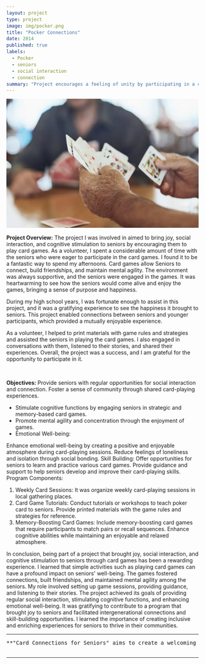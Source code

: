 ```yaml
---
layout: project
type: project
image: img/pocker.png
title: "Pocker Connections"
date: 2014
published: true
labels:
  - Pocker
  - seniors
  - social interaction
  - connection
summary: "Project encourages a feeling of unity by participating in a communal card game."
---
```


<img width="800px" class="img-fluid" src="../img/pocker.png">  

<br />

**Project Overview:**
The project I was involved in aimed to bring joy, social interaction, and cognitive stimulation to seniors by encouraging them to play card games. As a volunteer, I spent a considerable amount of time with the seniors who were eager to participate in the card games. I found it to be a fantastic way to spend my afternoons. Card games allow Seniors to connect, build friendships, and maintain mental agility. The environment was always supportive, and the seniors were engaged in the games. It was heartwarming to see how the seniors would come alive and enjoy the games, bringing a sense of purpose and happiness.

During my high school years, I was fortunate enough to assist in this project, and it was a gratifying experience to see the happiness it brought to seniors. This project enabled connections between seniors and younger participants, which provided a mutually enjoyable experience. 

As a volunteer, I helped to print materials with game rules and strategies and assisted the seniors in playing the card games. I also engaged in conversations with them, listened to their stories, and shared their experiences. Overall, the project was a success, and I am grateful for the opportunity to participate in it.

<br />

**Objectives:**
Provide seniors with regular opportunities for social interaction and connection.
Foster a sense of community through shared card-playing experiences.
-	Stimulate cognitive functions by engaging seniors in strategic and memory-based card games.
-	Promote mental agility and concentration through the enjoyment of games.
-	Emotional Well-being:

Enhance emotional well-being by creating a positive and enjoyable atmosphere during card-playing sessions.
Reduce feelings of loneliness and isolation through social bonding.
Skill Building:
Offer opportunities for seniors to learn and practice various card games.
Provide guidance and support to help seniors develop and improve their card-playing skills.
Program Components:
1. Weekly Card Sessions:
It was organize weekly card-playing sessions in local gathering places.
2. Card Game Tutorials:
Conduct tutorials or workshops to teach poker card to seniors.
Provide printed materials with the game rules and strategies for reference.
6. Memory-Boosting Card Games:
Include memory-boosting card games that require participants to match pairs or recall sequences.
Enhance cognitive abilities while maintaining an enjoyable and relaxed atmosphere.

In conclusion, being part of a project that brought joy, social interaction, and cognitive stimulation to seniors through card games has been a rewarding experience. I learned that simple activities such as playing card games can have a profound impact on seniors' well-being. The games fostered connections, built friendships, and maintained mental agility among the seniors. My role involved setting up game sessions, providing guidance, and listening to their stories. The project achieved its goals of providing regular social interaction, stimulating cognitive functions, and enhancing emotional well-being. It was gratifying to contribute to a program that brought joy to seniors and facilitated intergenerational connections and skill-building opportunities. I learned the importance of creating inclusive and enriching experiences for seniors to thrive in their communities.

<hr>

<pre>
**"Card Connections for Seniors" aims to create a welcoming and enjoyable space where seniors can connect, have fun, and keep their minds active through the timeless enjoyment of playing cards.**

</pre>

<hr>

